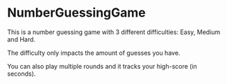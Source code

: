 # NumberGuessingGame
This is a number guessing game with 3 different difficulties: Easy, Medium and Hard.
    
The difficulty only impacts the amount of guesses you have.


You can also play multiple rounds and it tracks your high-score (in seconds).
